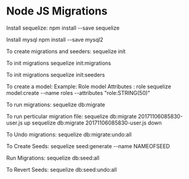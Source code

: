 # Node JS Migrations

Install sequelize:
npm install --save sequelize

Install mysql
npm install --save mysql2

To create migrations and seeders:
sequelize init

To init migrations
sequelize init:migrations

To init migrations
sequelize init:seeders

To create a model:
Example: Role model
Attributes : role
sequelize model:create --name roles --attributes "role:STRING(50)"

To run migrations:
sequelize db:migrate

To run perticular migration file:
sequelize db:migrate 20171106085830-user.js up
sequelize db:migrate 20171106085830-user.js down

To Undo migrations:
sequelize db:migrate:undo:all

To Create Seeds:
sequelize seed:generate --name NAMEOFSEED

Run Migrations:
sequelize db:seed:all

To Revert Seeds:
sequelize db:seed:undo:all